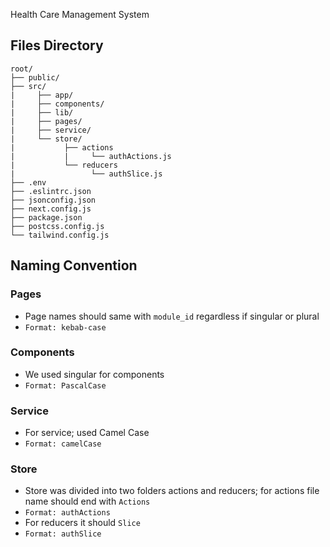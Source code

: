 Health Care Management System

## Files Directory

```
root/
├── public/
├── src/
|     ├── app/
|     ├── components/
|     ├── lib/
|     ├── pages/
|     ├── service/
|     └── store/
|           ├── actions
|           |     └── authActions.js
|           └── reducers
|                 └── authSlice.js
├── .env
├── .eslintrc.json
├── jsonconfig.json
├── next.config.js
├── package.json
├── postcss.config.js
└── tailwind.config.js

```

## Naming Convention

### Pages
* Page names should same with `module_id` regardless if singular or plural
* `Format: kebab-case`

### Components
* We used singular for components 
* `Format: PascalCase`

### Service
* For service; used Camel Case
* `Format: camelCase`

### Store
* Store was divided into two folders actions and reducers; for actions file name should end with `Actions`
* `Format: authActions`
* For reducers it should `Slice`
* `Format: authSlice`




